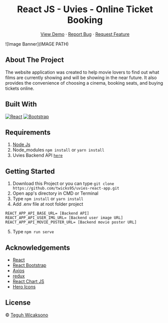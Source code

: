 <h1 align='center'>React JS - Uvies - Online Ticket Booking</h1>
  <p align="center">
    <a href="https://google.com">View Demo</a>
    ·
    <a href="https://github.com/twicks95/uvies-react-app/issues">Report Bug</a>
    ·
    <a href="https://github.com/twicks95/uvies-react-app/pulls">Request Feature</a>
  </p>

![Image Banner](IMAGE PATH)

## About The Project

The website application was created to help movie lovers to find out what films are currently showing and will be showing in the near future. It also provides the convenience of choosing a cinema, booking seats, and buying tickets online.

## Built With

[![React](https://img.shields.io/badge/React-v17.0.2-blue)](https://github.com/facebook/react)
[![Bootstrap](https://img.shields.io/badge/Bootstrap-v4.6.x-blue)](https://github.com/react-bootstrap/react-bootstrap)

## Requirements

1. <a href="https://nodejs.org/en/download/">Node Js</a>
2. Node_modules `npm install` or `yarn install`
3. Uvies Backend API [`here`](https://github.com/twicks95/uvies-backend-RESTfull-API)

## Getting Started

1. Download this Project or you can type `git clone https://github.com/twicks95/uvies-react-app.git`
2. Open app's directory in CMD or Terminal
3. Type `npm install` or `yarn install`
4. Add .env file at root folder project

```
REACT_APP_API_BASE_URL= [Backend API]
REACT_APP_API_USER_IMG_URL= [Backend user image URL]
REACT_APP_API_MOVIE_POSTER_URL= [Backend movie poster URL]
```

5. Type `npm run serve`

## Acknowledgements

- [React](https://reactjs.org/)
- [React Bootstrap](https://react-bootstrap.github.io/)
- [Axios](https://www.npmjs.com/package/axios)
- [redux](https://redux.js.org/)
- [React Chart JS](https://github.com/reactchartjs/react-chartjs-2)
- [Hero Icons](https://github.com/tailwindlabs/heroicons)

## License

© [Teguh Wicaksono](https://github.com/twicks95)
